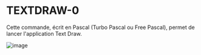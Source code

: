 # TEXTDRAW-0
Cette commande, écrit en Pascal (Turbo Pascal ou Free Pascal), permet de lancer l'application Text Draw.

![image](https://github.com/gladir/TEXTDRAW-0/assets/11842176/28d91e8b-d072-400d-a353-04ad4643babf)
